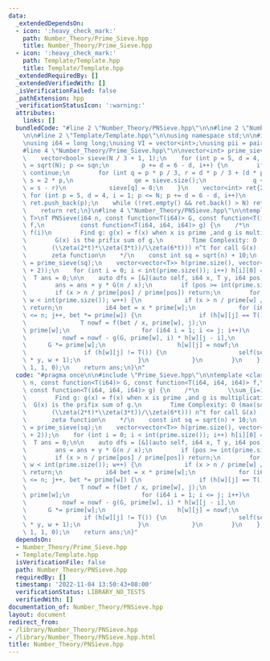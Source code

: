 ```yaml
---
data:
  _extendedDependsOn:
  - icon: ':heavy_check_mark:'
    path: Number_Theory/Prime_Sieve.hpp
    title: Number_Theory/Prime_Sieve.hpp
  - icon: ':heavy_check_mark:'
    path: Template/Template.hpp
    title: Template/Template.hpp
  _extendedRequiredBy: []
  _extendedVerifiedWith: []
  _isVerificationFailed: false
  _pathExtension: hpp
  _verificationStatusIcon: ':warning:'
  attributes:
    links: []
  bundledCode: "#line 2 \"Number_Theory/PNSieve.hpp\"\n\n#line 2 \"Number_Theory/Prime_Sieve.hpp\"\
    \n\n#line 2 \"Template/Template.hpp\"\n\nusing namespace std;\n\n#include <bits/stdc++.h>\n\
    \nusing i64 = long long;\nusing VI = vector<int>;\nusing pii = pair<int, int>;\n\
    #line 4 \"Number_Theory/Prime_Sieve.hpp\"\n\nvector<int> prime_sieve(int N) {\n\
    \    vector<bool> sieve(N / 3 + 1, 1);\n    for (int p = 5, d = 4, i = 1, sqn\
    \ = sqrt(N); p <= sqn;\n         p += d = 6 - d, i++) {\n        if (!sieve[i])\
    \ continue;\n        for (int q = p * p / 3, r = d * p / 3 + (d * p % 3 == 2),\
    \ s = 2 * p,\n                 qe = sieve.size();\n             q < qe; q += r\
    \ = s - r)\n            sieve[q] = 0;\n    }\n    vector<int> ret{2, 3};\n   \
    \ for (int p = 5, d = 4, i = 1; p <= N; p += d = 6 - d, i++)\n        if (sieve[i])\
    \ ret.push_back(p);\n    while (!ret.empty() && ret.back() > N) ret.pop_back();\n\
    \    return ret;\n}\n#line 4 \"Number_Theory/PNSieve.hpp\"\n\ntemplate <class\
    \ T>\nT PNSieve(i64 n, const function<T(i64)> G, const function<T(i64, i64, i64)>\
    \ f,\n          const function<T(i64, i64, i64)> g) {\n    /*\n        \\sum_{i=1}^n\
    \ f(i)\n        Find g: g(x) = f(x) when x is prime ,and g is multiplicative\n\
    \        G(x) is the prifix sum of g.\n        Time Complexity: O (max(sqrt(n),n^t\n\
    \       (\\zeta(2*t)*\\zeta(3*t))/\\zeta(6*t))) n^t for call G(x) ,\\zeta is Riemann\n\
    \       zeta function\n    */\n    const int sq = sqrt(n) + 10;\n    auto prime\
    \ = prime_sieve(sq);\n    vector<vector<T>> h(prime.size(), vector<T>(__lg(n)\
    \ + 2));\n    for (int i = 0; i < int(prime.size()); i++) h[i][0] = T(1);\n  \
    \  T ans = 0;\n\n    auto dfs = [&](auto self, i64 x, T y, i64 pos) -> void {\n\
    \        ans = ans + y * G(n / x);\n        if (pos >= int(prime.size())) return;\n\
    \        if (x > n / prime[pos] / prime[pos]) return;\n        for (int w = pos;\
    \ w < int(prime.size()); w++) {\n            if (x > n / prime[w] / prime[w])\
    \ return;\n            i64 bet = x * prime[w];\n            for (i64 j = 1; bet\
    \ <= n; j++, bet *= prime[w]) {\n                if (h[w][j] == T()) {\n     \
    \               T nowf = f(bet / x, prime[w], j);\n                    i64 G =\
    \ prime[w];\n                    for (i64 i = 1; i <= j; i++)\n              \
    \          nowf = nowf - g(G, prime[w], i) * h[w][j - i],\n                  \
    \      G *= prime[w];\n                    h[w][j] = nowf;\n                }\n\
    \                if (h[w][j] != T()) {\n                    self(self, bet, h[w][j]\
    \ * y, w + 1);\n                }\n            }\n        }\n    };\n    dfs(dfs,\
    \ 1, 1, 0);\n    return ans;\n}\n"
  code: "#pragma once\n\n#include \"Prime_Sieve.hpp\"\n\ntemplate <class T>\nT PNSieve(i64\
    \ n, const function<T(i64)> G, const function<T(i64, i64, i64)> f,\n         \
    \ const function<T(i64, i64, i64)> g) {\n    /*\n        \\sum_{i=1}^n f(i)\n\
    \        Find g: g(x) = f(x) when x is prime ,and g is multiplicative\n      \
    \  G(x) is the prifix sum of g.\n        Time Complexity: O (max(sqrt(n),n^t\n\
    \       (\\zeta(2*t)*\\zeta(3*t))/\\zeta(6*t))) n^t for call G(x) ,\\zeta is Riemann\n\
    \       zeta function\n    */\n    const int sq = sqrt(n) + 10;\n    auto prime\
    \ = prime_sieve(sq);\n    vector<vector<T>> h(prime.size(), vector<T>(__lg(n)\
    \ + 2));\n    for (int i = 0; i < int(prime.size()); i++) h[i][0] = T(1);\n  \
    \  T ans = 0;\n\n    auto dfs = [&](auto self, i64 x, T y, i64 pos) -> void {\n\
    \        ans = ans + y * G(n / x);\n        if (pos >= int(prime.size())) return;\n\
    \        if (x > n / prime[pos] / prime[pos]) return;\n        for (int w = pos;\
    \ w < int(prime.size()); w++) {\n            if (x > n / prime[w] / prime[w])\
    \ return;\n            i64 bet = x * prime[w];\n            for (i64 j = 1; bet\
    \ <= n; j++, bet *= prime[w]) {\n                if (h[w][j] == T()) {\n     \
    \               T nowf = f(bet / x, prime[w], j);\n                    i64 G =\
    \ prime[w];\n                    for (i64 i = 1; i <= j; i++)\n              \
    \          nowf = nowf - g(G, prime[w], i) * h[w][j - i],\n                  \
    \      G *= prime[w];\n                    h[w][j] = nowf;\n                }\n\
    \                if (h[w][j] != T()) {\n                    self(self, bet, h[w][j]\
    \ * y, w + 1);\n                }\n            }\n        }\n    };\n    dfs(dfs,\
    \ 1, 1, 0);\n    return ans;\n}"
  dependsOn:
  - Number_Theory/Prime_Sieve.hpp
  - Template/Template.hpp
  isVerificationFile: false
  path: Number_Theory/PNSieve.hpp
  requiredBy: []
  timestamp: '2022-11-04 13:50:43+08:00'
  verificationStatus: LIBRARY_NO_TESTS
  verifiedWith: []
documentation_of: Number_Theory/PNSieve.hpp
layout: document
redirect_from:
- /library/Number_Theory/PNSieve.hpp
- /library/Number_Theory/PNSieve.hpp.html
title: Number_Theory/PNSieve.hpp
---
```


